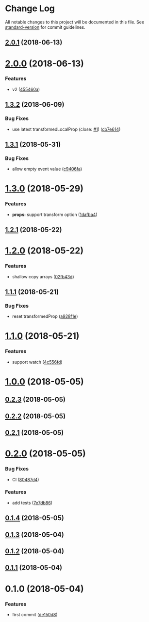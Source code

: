 # Change Log

All notable changes to this project will be documented in this file. See [standard-version](https://github.com/conventional-changelog/standard-version) for commit guidelines.

<a name="2.0.1"></a>
## [2.0.1](https://github.com/fjc0k/vue-messenger/compare/v2.0.0...v2.0.1) (2018-06-13)



<a name="2.0.0"></a>
# [2.0.0](https://github.com/fjc0k/vue-messenger/compare/v1.3.2...v2.0.0) (2018-06-13)


### Features

* v2 ([455460a](https://github.com/fjc0k/vue-messenger/commit/455460a))



<a name="1.3.2"></a>
## [1.3.2](https://github.com/fjc0k/vue-messenger/compare/v1.3.1...v1.3.2) (2018-06-09)


### Bug Fixes

* use latest transformedLocalProp (close: [#1](https://github.com/fjc0k/vue-messenger/issues/1)) ([cb7e614](https://github.com/fjc0k/vue-messenger/commit/cb7e614))



<a name="1.3.1"></a>
## [1.3.1](https://github.com/fjc0k/vue-messenger/compare/v1.3.0...v1.3.1) (2018-05-31)


### Bug Fixes

* allow empty event value ([c9406fa](https://github.com/fjc0k/vue-messenger/commit/c9406fa))



<a name="1.3.0"></a>
# [1.3.0](https://github.com/fjc0k/vue-messenger/compare/v1.2.1...v1.3.0) (2018-05-29)


### Features

* **props:** support transform option ([1dafba4](https://github.com/fjc0k/vue-messenger/commit/1dafba4))



<a name="1.2.1"></a>
## [1.2.1](https://github.com/fjc0k/vue-messenger/compare/v1.2.0...v1.2.1) (2018-05-22)



<a name="1.2.0"></a>
# [1.2.0](https://github.com/fjc0k/vue-messenger/compare/v1.1.1...v1.2.0) (2018-05-22)


### Features

* shallow copy arrays ([02fb43d](https://github.com/fjc0k/vue-messenger/commit/02fb43d))



<a name="1.1.1"></a>
## [1.1.1](https://github.com/fjc0k/vue-messenger/compare/v1.1.0...v1.1.1) (2018-05-21)


### Bug Fixes

* reset transformedProp ([a928f1e](https://github.com/fjc0k/vue-messenger/commit/a928f1e))



<a name="1.1.0"></a>
# [1.1.0](https://github.com/fjc0k/vue-messenger/compare/v1.0.0...v1.1.0) (2018-05-21)


### Features

* support watch ([4c556fd](https://github.com/fjc0k/vue-messenger/commit/4c556fd))



<a name="1.0.0"></a>
# [1.0.0](https://github.com/fjc0k/vue-messenger/compare/v0.2.3...v1.0.0) (2018-05-05)



<a name="0.2.3"></a>
## [0.2.3](https://github.com/fjc0k/vue-messenger/compare/v0.2.2...v0.2.3) (2018-05-05)



<a name="0.2.2"></a>
## [0.2.2](https://github.com/fjc0k/vue-messenger/compare/v0.2.1...v0.2.2) (2018-05-05)



<a name="0.2.1"></a>
## [0.2.1](https://github.com/fjc0k/vue-messenger/compare/v0.2.0...v0.2.1) (2018-05-05)



<a name="0.2.0"></a>
# [0.2.0](https://github.com/fjc0k/vue-messenger/compare/v0.1.4...v0.2.0) (2018-05-05)


### Bug Fixes

* CI ([80487d4](https://github.com/fjc0k/vue-messenger/commit/80487d4))


### Features

* add tests ([7e7db86](https://github.com/fjc0k/vue-messenger/commit/7e7db86))



<a name="0.1.4"></a>
## [0.1.4](https://github.com/fjc0k/vue-messenger/compare/v0.1.3...v0.1.4) (2018-05-05)



<a name="0.1.3"></a>
## [0.1.3](https://github.com/fjc0k/vue-messenger/compare/v0.1.2...v0.1.3) (2018-05-04)



<a name="0.1.2"></a>
## [0.1.2](https://github.com/fjc0k/vue-messenger/compare/v0.1.1...v0.1.2) (2018-05-04)



<a name="0.1.1"></a>
## [0.1.1](https://github.com/fjc0k/vue-messenger/compare/v0.1.0...v0.1.1) (2018-05-04)



<a name="0.1.0"></a>
# 0.1.0 (2018-05-04)


### Features

* first commit ([de150d8](https://github.com/fjc0k/vue-messenger/commit/de150d8))
